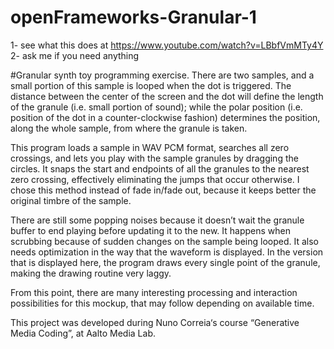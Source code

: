 # openFrameworks-Granular-1

1- see what this does at https://www.youtube.com/watch?v=LBbfVmMTy4Y
2- ask me if you need anything


#Granular synth toy programming exercise.
There are two samples, and a small portion of this sample is looped when the dot is triggered. The distance between the center of the screen and the dot will define the length of the granule (i.e. small portion of sound); while the polar position (i.e. position of the dot in a counter-clockwise fashion) determines the position, along the whole sample, from where the granule is taken.

This program loads a sample in WAV PCM format, searches all zero crossings, and lets you play with the sample granules by dragging the circles. It snaps the start and endpoints of all the granules to the nearest zero crossing, effectively eliminating the jumps that occur otherwise. I chose this method instead of fade in/fade out, because it keeps better the original timbre of the sample.

There are still some popping noises because it doesn’t wait the granule buffer to end playing before updating it to the new. It happens when scrubbing because of sudden changes on the sample being looped.
It also needs optimization in the way that the waveform is displayed. In the version that is displayed here, the program draws every single point of the granule, making the drawing routine very laggy.

From this point, there are many interesting processing and interaction possibilities for this mockup, that may follow depending on available time.

This project was developed during Nuno Correia‘s course “Generative Media Coding”, at Aalto Media Lab.
